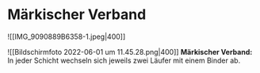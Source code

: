 # Märkischer Verband

![[IMG_9090889B6358-1.jpeg|400]]

![[Bildschirmfoto 2022-06-01 um 11.45.28.png|400]]
**Märkischer Verband:** In jeder Schicht wechseln sich jeweils zwei Läufer mit einem Binder ab.